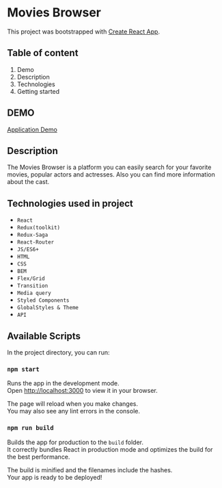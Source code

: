 # Movies Browser 

This project was bootstrapped with [Create React App](https://github.com/facebook/create-react-app).

## Table of content
1. Demo
1. Description
1. Technologies
1. Getting started

## DEMO
[Application Demo](https://mizdebski77.github.io/Movie-Browser/)

## Description
The Movies Browser is a platform you can easily search for your favorite movies, popular actors and actresses.
Also you can find more information about the cast.

## Technologies used in project
- `React`
- `Redux(toolkit)`
- `Redux-Saga`
- `React-Router`
- `JS/ES6+`
- `HTML`
- `CSS`
- `BEM`
- `Flex/Grid`
- `Transition`
- `Media query`
- `Styled Components`
- `GlobalStyles & Theme`
- `API`

## Available Scripts
In the project directory, you can run:

### `npm start`
Runs the app in the development mode.\
Open [http://localhost:3000](http://localhost:3000) to view it in your browser.

The page will reload when you make changes.\
You may also see any lint errors in the console.

### `npm run build`
Builds the app for production to the `build` folder.\
It correctly bundles React in production mode and optimizes the build for the best performance.

The build is minified and the filenames include the hashes.\
Your app is ready to be deployed!
